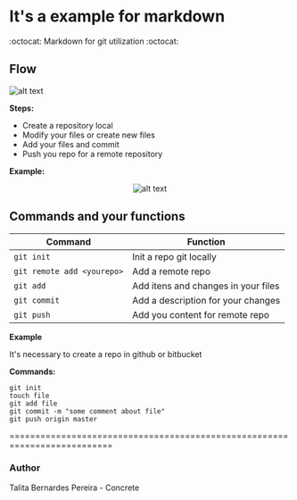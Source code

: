# It's a example for markdown

:octocat: Markdown for git utilization :octocat:

## Flow

![alt text](https://i.stack.imgur.com/1wPcg.png)

**Steps:**

 * Create a repository local
 * Modify your files or create new files
 * Add your files and commit
 * Push you repo for a remote repository



**Example:**

<div style="text-align:center" markdown="1">

![alt text](https://image.ibb.co/b3V8gR/out.gif)

</div>

## Commands and your functions

| Command         | Function               |
 ---------------- | -----------------------|
|  `git init`     | Init a repo git locally|
| `git remote add <yourepo>` |  Add a remote repo|
| `git add`           | Add itens and changes in your files |
| `git commit` |  Add a description for your changes|
| `git push` |  Add you content for remote repo |




**Example**

It's necessary to create a repo in github or bitbucket


**Commands:**

```
git init
touch file
git add file
git commit -m "some comment about file"
git push origin master

```

==========================================================================

### Author

Talita Bernardes Pereira - Concrete
